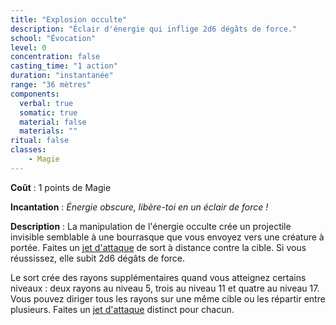 ```yaml
---
title: "Explosion occulte"
description: "Éclair d'énergie qui inflige 2d6 dégâts de force."
school: "Évocation"
level: 0
concentration: false
casting_time: "1 action"
duration: "instantanée"
range: "36 mètres"
components:
  verbal: true
  somatic: true
  material: false
  materials: ""
ritual: false
classes:
    - Magie
---
```

**Coût** : 1 points de Magie  

**Incantation** : *Énergie obscure, libère-toi en un éclair de force !*     

**Description** : La manipulation de l'énergie occulte crée un projectile invisible semblable à une bourrasque que vous envoyez vers une créature à portée. Faites un [jet d'attaque](/combattre/#jets-d-attaque) de sort à distance contre la cible. Si vous réussissez, elle subit 2d6 dégâts de force.

Le sort crée des rayons supplémentaires quand vous atteignez certains niveaux : deux rayons au niveau 5, trois au niveau 11 et quatre au niveau 17. Vous pouvez diriger tous les rayons sur une même cible ou les répartir entre plusieurs. Faites un [jet d'attaque](/combattre/#jets-d-attaque) distinct pour chacun.
